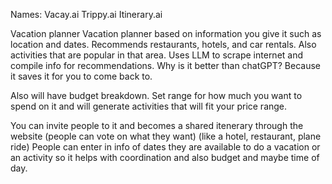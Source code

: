 Names:
Vacay.ai 
Trippy.ai
Itinerary.ai

Vacation planner
Vacation planner based on information you give it such as location and dates.
Recommends restaurants, hotels, and car rentals. Also activities that are popular in that area.
Uses LLM to scrape internet and compile info for recommendations.
Why is it better than chatGPT? Because it saves it for you to come back to.

Also will have budget breakdown.
Set range for how much you want to spend on it and will generate activities that will fit your price range.

You can invite people to it and becomes a shared itenerary through the website (people can vote on what they want) (like a hotel, restaurant, plane ride)
People can enter in info of dates they are available to do a vacation or an activity so it helps with coordination and also budget and maybe time of day.
